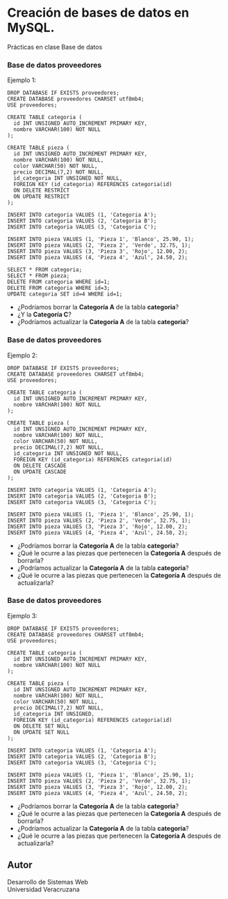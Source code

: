 # Creación de bases de datos en MySQL.
Prácticas en clase Base de datos

### Base de datos proveedores
Ejemplo 1:
```
DROP DATABASE IF EXISTS proveedores;
CREATE DATABASE proveedores CHARSET utf8mb4;
USE proveedores;

CREATE TABLE categoria (
  id INT UNSIGNED AUTO_INCREMENT PRIMARY KEY,
  nombre VARCHAR(100) NOT NULL
);

CREATE TABLE pieza (
  id INT UNSIGNED AUTO_INCREMENT PRIMARY KEY,
  nombre VARCHAR(100) NOT NULL,
  color VARCHAR(50) NOT NULL,
  precio DECIMAL(7,2) NOT NULL,  
  id_categoria INT UNSIGNED NOT NULL,
  FOREIGN KEY (id_categoria) REFERENCES categoria(id)
  ON DELETE RESTRICT
  ON UPDATE RESTRICT
);

INSERT INTO categoria VALUES (1, 'Categoria A');
INSERT INTO categoria VALUES (2, 'Categoria B');
INSERT INTO categoria VALUES (3, 'Categoria C');

INSERT INTO pieza VALUES (1, 'Pieza 1', 'Blanco', 25.90, 1);
INSERT INTO pieza VALUES (2, 'Pieza 2', 'Verde', 32.75, 1);
INSERT INTO pieza VALUES (3, 'Pieza 3', 'Rojo', 12.00, 2);
INSERT INTO pieza VALUES (4, 'Pieza 4', 'Azul', 24.50, 2);

SELECT * FROM categoria;
SELECT * FROM pieza;
DELETE FROM categoria WHERE id=1;
DELETE FROM categoria WHERE id=3;
UPDATE categoria SET id=4 WHERE id=1;
```
+ ¿Podríamos borrar la **Categoría A** de la tabla **categoria**?
+ ¿Y la **Categoría C**?
+ ¿Podríamos actualizar la **Categoría A** de la tabla **categoria**?

### Base de datos proveedores
Ejemplo 2:
```
DROP DATABASE IF EXISTS proveedores;
CREATE DATABASE proveedores CHARSET utf8mb4;
USE proveedores;

CREATE TABLE categoria (
  id INT UNSIGNED AUTO_INCREMENT PRIMARY KEY,
  nombre VARCHAR(100) NOT NULL
);

CREATE TABLE pieza (
  id INT UNSIGNED AUTO_INCREMENT PRIMARY KEY,
  nombre VARCHAR(100) NOT NULL,
  color VARCHAR(50) NOT NULL,
  precio DECIMAL(7,2) NOT NULL,  
  id_categoria INT UNSIGNED NOT NULL,
  FOREIGN KEY (id_categoria) REFERENCES categoria(id)
  ON DELETE CASCADE
  ON UPDATE CASCADE
);

INSERT INTO categoria VALUES (1, 'Categoria A');
INSERT INTO categoria VALUES (2, 'Categoria B');
INSERT INTO categoria VALUES (3, 'Categoria C');

INSERT INTO pieza VALUES (1, 'Pieza 1', 'Blanco', 25.90, 1);
INSERT INTO pieza VALUES (2, 'Pieza 2', 'Verde', 32.75, 1);
INSERT INTO pieza VALUES (3, 'Pieza 3', 'Rojo', 12.00, 2);
INSERT INTO pieza VALUES (4, 'Pieza 4', 'Azul', 24.50, 2);
```
+ ¿Podríamos borrar la **Categoría A** de la tabla **categoria**?
+ ¿Qué le ocurre a las piezas que pertenecen la **Categoría A** después de borrarla?
+ ¿Podríamos actualizar la **Categoría A** de la tabla **categoria**?
+ ¿Qué le ocurre a las piezas que pertenecen la **Categoría A** después de actualizarla?

### Base de datos proveedores
Ejemplo 3:
```
DROP DATABASE IF EXISTS proveedores;
CREATE DATABASE proveedores CHARSET utf8mb4;
USE proveedores;

CREATE TABLE categoria (
  id INT UNSIGNED AUTO_INCREMENT PRIMARY KEY,
  nombre VARCHAR(100) NOT NULL
);

CREATE TABLE pieza (
  id INT UNSIGNED AUTO_INCREMENT PRIMARY KEY,
  nombre VARCHAR(100) NOT NULL,
  color VARCHAR(50) NOT NULL,
  precio DECIMAL(7,2) NOT NULL,  
  id_categoria INT UNSIGNED,
  FOREIGN KEY (id_categoria) REFERENCES categoria(id)
  ON DELETE SET NULL
  ON UPDATE SET NULL
);

INSERT INTO categoria VALUES (1, 'Categoria A');
INSERT INTO categoria VALUES (2, 'Categoria B');
INSERT INTO categoria VALUES (3, 'Categoria C');

INSERT INTO pieza VALUES (1, 'Pieza 1', 'Blanco', 25.90, 1);
INSERT INTO pieza VALUES (2, 'Pieza 2', 'Verde', 32.75, 1);
INSERT INTO pieza VALUES (3, 'Pieza 3', 'Rojo', 12.00, 2);
INSERT INTO pieza VALUES (4, 'Pieza 4', 'Azul', 24.50, 2);
```
+ ¿Podríamos borrar la **Categoría A** de la tabla **categoria**?
+ ¿Qué le ocurre a las piezas que pertenecen la **Categoría A** después de borrarla?
+ ¿Podríamos actualizar la **Categoría A** de la tabla **categoria**?
+ ¿Qué le ocurre a las piezas que pertenecen la **Categoría A** después de actualizarla?

## Autor

Desarrollo de Sistemas Web  
Universidad Veracruzana
